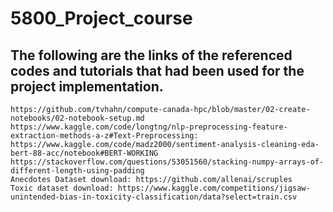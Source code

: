 # 5800_Project_course
## The following are the links of the referenced codes and tutorials that had been used for the project implementation. 
```
https://github.com/tvhahn/compute-canada-hpc/blob/master/02-create-notebooks/02-notebook-setup.md
https://www.kaggle.com/code/longtng/nlp-preprocessing-feature-extraction-methods-a-z#Text-Preprocessing:
https://www.kaggle.com/code/madz2000/sentiment-analysis-cleaning-eda-bert-88-acc/notebook#BERT-WORKING
https://stackoverflow.com/questions/53051560/stacking-numpy-arrays-of-different-length-using-padding
Anecdotes Dataset download: https://github.com/allenai/scruples
Toxic dataset download: https://www.kaggle.com/competitions/jigsaw-unintended-bias-in-toxicity-classification/data?select=train.csv
```
